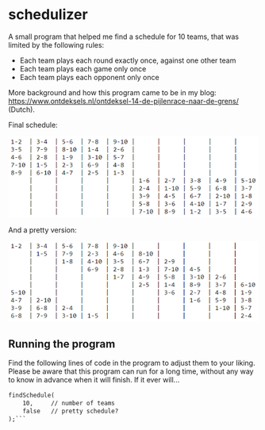 # schedulizer
A small program that helped me find a schedule for 10 teams, that was limited by the following rules:
- Each team plays each round exactly once, against one other team
- Each team plays each game only once
- Each team plays each opponent only once

More background and how this program came to be in my blog: https://www.ontdeksels.nl/ontdeksel-14-de-pijlenrace-naar-de-grens/ (Dutch).

Final schedule:

![Final schedule (box version)](https://github.com/gkruiger/schedulizer/blob/master/final-schedule-1.png "Final schedule (box version)")

And a pretty version:

![Final schedule (pretty version)](https://github.com/gkruiger/schedulizer/blob/master/final-schedule-2.png "Final schedule (pretty version)")

## Running the program
Find the following lines of code in the program to adjust them to your liking.
Please be aware that this program can run for a long time, without any way to know in advance when it will finish.
If it ever will...

```
findSchedule(
    10,     // number of teams
    false   // pretty schedule?
);```
